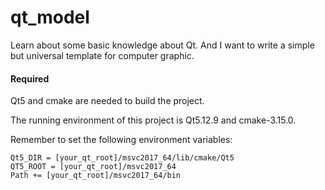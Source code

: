 # qt_model
Learn about some basic knowledge about Qt. And I want to write a simple but universal template for computer graphic.



#### Required

Qt5 and cmake are needed to build the project.

The running environment of this project is Qt5.12.9 and cmake-3.15.0.

Remember to set the following environment variables:

```
Qt5_DIR = [your_qt_root]/msvc2017_64/lib/cmake/Qt5
QT5_ROOT = [your_qt_root]/msvc2017_64
Path += [your_qt_root]/msvc2017_64/bin
```



